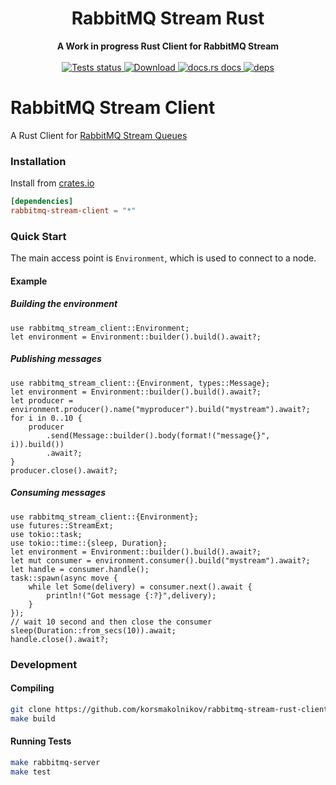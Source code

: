 <h1 align="center">RabbitMQ Stream Rust</h1>

<div align="center">
 <strong>
   A Work in progress Rust Client for RabbitMQ Stream
 </strong>
</div>

<br />

<div align="center">

  <a href="https://github.com/korsmakolnikov/rabbitmq-stream-rust-client/actions?query=workflow%3ATests">
    <img src="https://github.com/korsmakolnikov/rabbitmq-stream-rust-client/workflows/Tests/badge.svg"
    alt="Tests status" />
  </a>
  
  <a href="https://crates.io/crates/rabbitmq-stream-client">
    <img src="https://img.shields.io/crates/d/rabbitmq-stream-client.svg?style=flat-square"
      alt="Download" />
  </a>
  <a href="https://docs.rs/rabbitmq-stream-client">
    <img src="https://img.shields.io/badge/docs-latest-blue.svg?style=flat-square"
      alt="docs.rs docs" />
  </a>

   <a href="https://deps.rs/repo/github/korsmakolnikov/rabbitmq-stream-rust-client">
    <img src="https://deps.rs/repo/github/korsmakolnikov/rabbitmq-stream-rust-client/status.svg"
      alt="deps" />
  </a>
</div>

# RabbitMQ Stream Client

A Rust Client for [RabbitMQ Stream Queues](https://github.com/rabbitmq/rabbitmq-server/tree/master/deps/rabbitmq_stream)

### Installation

Install from [crates.io](https://crates.io/)

```toml
[dependencies]
rabbitmq-stream-client = "*"
```

### Quick Start

The main access point is `Environment`, which is used to connect to a node.

#### Example

##### Building the environment

```rust,no_run
use rabbitmq_stream_client::Environment;
let environment = Environment::builder().build().await?;
```

##### Publishing messages

```rust,no_run
use rabbitmq_stream_client::{Environment, types::Message};
let environment = Environment::builder().build().await?;
let producer = environment.producer().name("myproducer").build("mystream").await?;
for i in 0..10 {
    producer
        .send(Message::builder().body(format!("message{}", i)).build())
        .await?;
}
producer.close().await?;
```

##### Consuming messages

```rust,no_run
use rabbitmq_stream_client::{Environment};
use futures::StreamExt;
use tokio::task;
use tokio::time::{sleep, Duration};
let environment = Environment::builder().build().await?;
let mut consumer = environment.consumer().build("mystream").await?;
let handle = consumer.handle();
task::spawn(async move {
    while let Some(delivery) = consumer.next().await {
        println!("Got message {:?}",delivery);
    }
});
// wait 10 second and then close the consumer
sleep(Duration::from_secs(10)).await;
handle.close().await?;
```

### Development

#### Compiling

```bash
git clone https://github.com/korsmakolnikov/rabbitmq-stream-rust-client.git .
make build
```

#### Running Tests

```bash
make rabbitmq-server
make test
```

